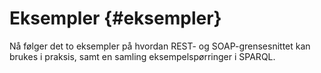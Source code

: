 # Eksempler {#eksempler}

Nå følger det to eksempler på hvordan REST- og SOAP-grensesnittet kan brukes i praksis, samt en samling eksempelspørringer i SPARQL.

